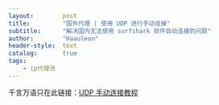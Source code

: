 ```yaml
---
layout:        post
title:         "国外代理 | 使用 UDP 进行手动连接"
subtitle:      "解决国内无法使用 surfshark 软件自动连接的问题"
author:        "Haauleon"
header-style:  text
catalog:       true
tags:
    - ip代理池
---
```


千言万语只在此链接：[UDP 手动连接教程](https://support.shark-china.com/hc/en-us/articles/360010272839-How-to-connect-to-Surfshark-in-countries-with-internet-restrictions-on-Windows#h_01ECA8MA1GHCQRD2D7KQXT43W1)